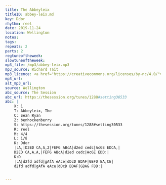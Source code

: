 ```yaml
---
title: The Abbeyleix
titleID: abbey-leix.md
key: Ddor
rhythm: reel
date: 2019-11-24
location: Wellington
notes:
tags:
repeats: 2
parts: 2
regtuneoftheweek:
slowtuneoftheweek:
mp3_file: /mp3/abbey-leix.mp3
mp3_source: Richard Tait
mp3_licence: <a href="https://creativecommons.org/licenses/by-nc/4.0/">CC-BY-NC-4.0</a>
mp3_url:
alt_mp3_url:
source: Wellington
abc_source: The Session
abc_url: https://thesession.org/tunes/1288#setting30533
abc: |
    X: 1
    T: Abbeyleix, The
    C: Sean Ryan
    Z: benhockenberry
    S: https://thesession.org/tunes/1288#setting30533
    R: reel
    M: 4/4
    L: 1/8
    K: Ddor
    |:A,|D2ED CA,A,2|FEFG ABcA|d2ed cedc|AcGE EDCA,|
    D2ED CA,A,A,|FEFG ABcA|d2ed cedc|AcGE EDD:|
    K:D
    |:A|d2fd adfd|gAfA eAce|dDcD BDAF|GEFD EA,CE|
    d2fd adfd|gAfA eAce|dDcD BDAF|GBAG FDD:|


---
```

